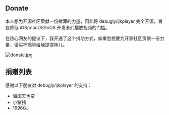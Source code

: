 
## Donate

本人想为开源社区贡献一份微薄的力量，因此将 debugly/ijkplayer 完全开源，旨在降低 iOS/macOS/tvOS 开发者们播放视频的门槛。

在热心网友的提议下，我开通了这个捐助方式，如果您想要为开源社区贡献一份力量，请买杯咖啡给我提提神儿。

![donate.jpg](https://i.postimg.cc/xdVqnBLp/IMG-7481.jpg)

## 捐赠列表

感谢以下朋友对 debugly/ijkplayer 的支持：

- 海阔天也空
- 小猪猪
- 1996GJ
